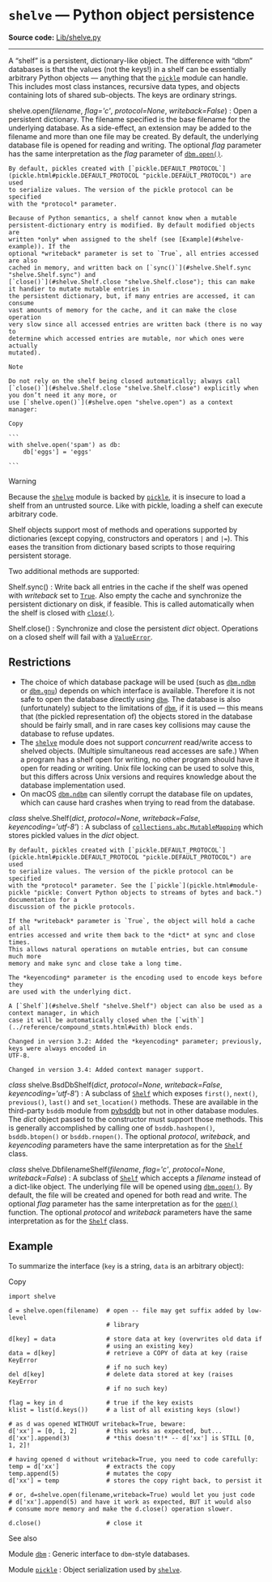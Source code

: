 `shelve` — Python object persistence
====================================

**Source code:** [Lib/shelve.py](https://github.com/python/cpython/tree/3.13/Lib/shelve.py)

---

A “shelf” is a persistent, dictionary-like object. The difference with “dbm”
databases is that the values (not the keys!) in a shelf can be essentially
arbitrary Python objects — anything that the [`pickle`](pickle.html#module-pickle "pickle: Convert Python objects to streams of bytes and back.") module can handle.
This includes most class instances, recursive data types, and objects containing
lots of shared sub-objects. The keys are ordinary strings.

shelve.open(*filename*, *flag='c'*, *protocol=None*, *writeback=False*)
:   Open a persistent dictionary. The filename specified is the base filename for
    the underlying database. As a side-effect, an extension may be added to the
    filename and more than one file may be created. By default, the underlying
    database file is opened for reading and writing. The optional *flag* parameter
    has the same interpretation as the *flag* parameter of [`dbm.open()`](dbm.html#dbm.open "dbm.open").

    By default, pickles created with [`pickle.DEFAULT_PROTOCOL`](pickle.html#pickle.DEFAULT_PROTOCOL "pickle.DEFAULT_PROTOCOL") are used
    to serialize values. The version of the pickle protocol can be specified
    with the *protocol* parameter.

    Because of Python semantics, a shelf cannot know when a mutable
    persistent-dictionary entry is modified. By default modified objects are
    written *only* when assigned to the shelf (see [Example](#shelve-example)). If the
    optional *writeback* parameter is set to `True`, all entries accessed are also
    cached in memory, and written back on [`sync()`](#shelve.Shelf.sync "shelve.Shelf.sync") and
    [`close()`](#shelve.Shelf.close "shelve.Shelf.close"); this can make it handier to mutate mutable entries in
    the persistent dictionary, but, if many entries are accessed, it can consume
    vast amounts of memory for the cache, and it can make the close operation
    very slow since all accessed entries are written back (there is no way to
    determine which accessed entries are mutable, nor which ones were actually
    mutated).

    Note

    Do not rely on the shelf being closed automatically; always call
    [`close()`](#shelve.Shelf.close "shelve.Shelf.close") explicitly when you don’t need it any more, or
    use [`shelve.open()`](#shelve.open "shelve.open") as a context manager:

    Copy

    ```
    with shelve.open('spam') as db:
        db['eggs'] = 'eggs'

    ```

Warning

Because the [`shelve`](#module-shelve "shelve: Python object persistence.") module is backed by [`pickle`](pickle.html#module-pickle "pickle: Convert Python objects to streams of bytes and back."), it is insecure
to load a shelf from an untrusted source. Like with pickle, loading a shelf
can execute arbitrary code.

Shelf objects support most of methods and operations supported by dictionaries
(except copying, constructors and operators `|` and `|=`). This eases the
transition from dictionary based scripts to those requiring persistent storage.

Two additional methods are supported:

Shelf.sync()
:   Write back all entries in the cache if the shelf was opened with *writeback*
    set to [`True`](constants.html#True "True"). Also empty the cache and synchronize the persistent
    dictionary on disk, if feasible. This is called automatically when the shelf
    is closed with [`close()`](#shelve.Shelf.close "shelve.Shelf.close").

Shelf.close()
:   Synchronize and close the persistent *dict* object. Operations on a closed
    shelf will fail with a [`ValueError`](exceptions.html#ValueError "ValueError").

Restrictions
------------

* The choice of which database package will be used (such as [`dbm.ndbm`](dbm.html#module-dbm.ndbm "dbm.ndbm: The New Database Manager (Unix)") or
  [`dbm.gnu`](dbm.html#module-dbm.gnu "dbm.gnu: GNU database manager (Unix)")) depends on which interface is available. Therefore it is not
  safe to open the database directly using [`dbm`](dbm.html#module-dbm "dbm: Interfaces to various Unix \"database\" formats."). The database is also
  (unfortunately) subject to the limitations of [`dbm`](dbm.html#module-dbm "dbm: Interfaces to various Unix \"database\" formats."), if it is used —
  this means that (the pickled representation of) the objects stored in the
  database should be fairly small, and in rare cases key collisions may cause
  the database to refuse updates.
* The [`shelve`](#module-shelve "shelve: Python object persistence.") module does not support *concurrent* read/write access to
  shelved objects. (Multiple simultaneous read accesses are safe.) When a
  program has a shelf open for writing, no other program should have it open for
  reading or writing. Unix file locking can be used to solve this, but this
  differs across Unix versions and requires knowledge about the database
  implementation used.
* On macOS [`dbm.ndbm`](dbm.html#module-dbm.ndbm "dbm.ndbm: The New Database Manager (Unix)") can silently corrupt the database file on updates,
  which can cause hard crashes when trying to read from the database.

*class* shelve.Shelf(*dict*, *protocol=None*, *writeback=False*, *keyencoding='utf-8'*)
:   A subclass of [`collections.abc.MutableMapping`](collections.abc.html#collections.abc.MutableMapping "collections.abc.MutableMapping") which stores pickled
    values in the *dict* object.

    By default, pickles created with [`pickle.DEFAULT_PROTOCOL`](pickle.html#pickle.DEFAULT_PROTOCOL "pickle.DEFAULT_PROTOCOL") are used
    to serialize values. The version of the pickle protocol can be specified
    with the *protocol* parameter. See the [`pickle`](pickle.html#module-pickle "pickle: Convert Python objects to streams of bytes and back.") documentation for a
    discussion of the pickle protocols.

    If the *writeback* parameter is `True`, the object will hold a cache of all
    entries accessed and write them back to the *dict* at sync and close times.
    This allows natural operations on mutable entries, but can consume much more
    memory and make sync and close take a long time.

    The *keyencoding* parameter is the encoding used to encode keys before they
    are used with the underlying dict.

    A [`Shelf`](#shelve.Shelf "shelve.Shelf") object can also be used as a context manager, in which
    case it will be automatically closed when the [`with`](../reference/compound_stmts.html#with) block ends.

    Changed in version 3.2: Added the *keyencoding* parameter; previously, keys were always encoded in
    UTF-8.

    Changed in version 3.4: Added context manager support.

*class* shelve.BsdDbShelf(*dict*, *protocol=None*, *writeback=False*, *keyencoding='utf-8'*)
:   A subclass of [`Shelf`](#shelve.Shelf "shelve.Shelf") which exposes `first()`, `next()`,
    `previous()`, `last()` and `set_location()` methods.
    These are available
    in the third-party `bsddb` module from [pybsddb](https://www.jcea.es/programacion/pybsddb.htm) but not in other database
    modules. The *dict* object passed to the constructor must support those
    methods. This is generally accomplished by calling one of
    `bsddb.hashopen()`, `bsddb.btopen()` or `bsddb.rnopen()`. The
    optional *protocol*, *writeback*, and *keyencoding* parameters have the same
    interpretation as for the [`Shelf`](#shelve.Shelf "shelve.Shelf") class.

*class* shelve.DbfilenameShelf(*filename*, *flag='c'*, *protocol=None*, *writeback=False*)
:   A subclass of [`Shelf`](#shelve.Shelf "shelve.Shelf") which accepts a *filename* instead of a dict-like
    object. The underlying file will be opened using [`dbm.open()`](dbm.html#dbm.open "dbm.open"). By
    default, the file will be created and opened for both read and write. The
    optional *flag* parameter has the same interpretation as for the [`open()`](#shelve.open "shelve.open")
    function. The optional *protocol* and *writeback* parameters have the same
    interpretation as for the [`Shelf`](#shelve.Shelf "shelve.Shelf") class.

Example
-------

To summarize the interface (`key` is a string, `data` is an arbitrary
object):

Copy

```
import shelve

d = shelve.open(filename)  # open -- file may get suffix added by low-level
                           # library

d[key] = data              # store data at key (overwrites old data if
                           # using an existing key)
data = d[key]              # retrieve a COPY of data at key (raise KeyError
                           # if no such key)
del d[key]                 # delete data stored at key (raises KeyError
                           # if no such key)

flag = key in d            # true if the key exists
klist = list(d.keys())     # a list of all existing keys (slow!)

# as d was opened WITHOUT writeback=True, beware:
d['xx'] = [0, 1, 2]        # this works as expected, but...
d['xx'].append(3)          # *this doesn't!* -- d['xx'] is STILL [0, 1, 2]!

# having opened d without writeback=True, you need to code carefully:
temp = d['xx']             # extracts the copy
temp.append(5)             # mutates the copy
d['xx'] = temp             # stores the copy right back, to persist it

# or, d=shelve.open(filename,writeback=True) would let you just code
# d['xx'].append(5) and have it work as expected, BUT it would also
# consume more memory and make the d.close() operation slower.

d.close()                  # close it

```

See also

Module [`dbm`](dbm.html#module-dbm "dbm: Interfaces to various Unix \"database\" formats.")
:   Generic interface to `dbm`-style databases.

Module [`pickle`](pickle.html#module-pickle "pickle: Convert Python objects to streams of bytes and back.")
:   Object serialization used by [`shelve`](#module-shelve "shelve: Python object persistence.").